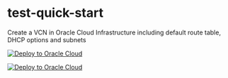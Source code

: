 # test-quick-start
Create a VCN in Oracle Cloud Infrastructure including default route table, DHCP options and subnets

 [![Deploy to Oracle Cloud](./deploy-to-oracle-cloud.svg)](https://console.us-phoenix-1.oraclecloud.com/resourcemanager/stacks/create?region=home&zipUrl=https://github.com/benthamc/test-quick-start/archive/master.zip)
 
 <a href="https://console.us-phoenix-1.oraclecloud.com/resourcemanager/stacks/create?region=home&amp;zipUrl=https://github.com/benthamc/test-quick-start/archive/master.zip" rel="nofollow" target="_blank"><img src="https://oci-resourcemanager-plugin.plugins.oci.oraclecloud.com/latest/deploy-to-oracle-cloud.svg" alt="Deploy to Oracle Cloud"/></a>

